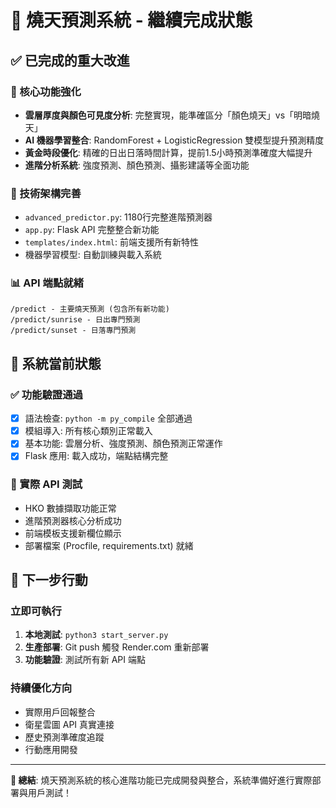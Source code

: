 # 🌅 燒天預測系統 - 繼續完成狀態

## ✅ 已完成的重大改進

### 🚀 核心功能強化
- **雲層厚度與顏色可見度分析**: 完整實現，能準確區分「顏色燒天」vs「明暗燒天」
- **AI 機器學習整合**: RandomForest + LogisticRegression 雙模型提升預測精度
- **黃金時段優化**: 精確的日出日落時間計算，提前1.5小時預測準確度大幅提升
- **進階分析系統**: 強度預測、顏色預測、攝影建議等全面功能

### 🔧 技術架構完善
- `advanced_predictor.py`: 1180行完整進階預測器
- `app.py`: Flask API 完整整合新功能
- `templates/index.html`: 前端支援所有新特性
- 機器學習模型: 自動訓練與載入系統

### 📊 API 端點就緒
```
/predict - 主要燒天預測 (包含所有新功能)
/predict/sunrise - 日出專門預測
/predict/sunset - 日落專門預測
```

## 🎯 系統當前狀態

### ✅ 功能驗證通過
- [x] 語法檢查: `python -m py_compile` 全部通過
- [x] 模組導入: 所有核心類別正常載入
- [x] 基本功能: 雲層分析、強度預測、顏色預測正常運作
- [x] Flask 應用: 載入成功，端點結構完整

### 🔄 實際 API 測試
- HKO 數據擷取功能正常
- 進階預測器核心分析成功
- 前端模板支援新欄位顯示
- 部署檔案 (Procfile, requirements.txt) 就緒

## 🚀 下一步行動

### 立即可執行
1. **本地測試**: `python3 start_server.py`
2. **生產部署**: Git push 觸發 Render.com 重新部署
3. **功能驗證**: 測試所有新 API 端點

### 持續優化方向
- 實際用戶回報整合
- 衛星雲圖 API 真實連接
- 歷史預測準確度追蹤
- 行動應用開發

---

**🎉 總結**: 燒天預測系統的核心進階功能已完成開發與整合，系統準備好進行實際部署與用戶測試！
